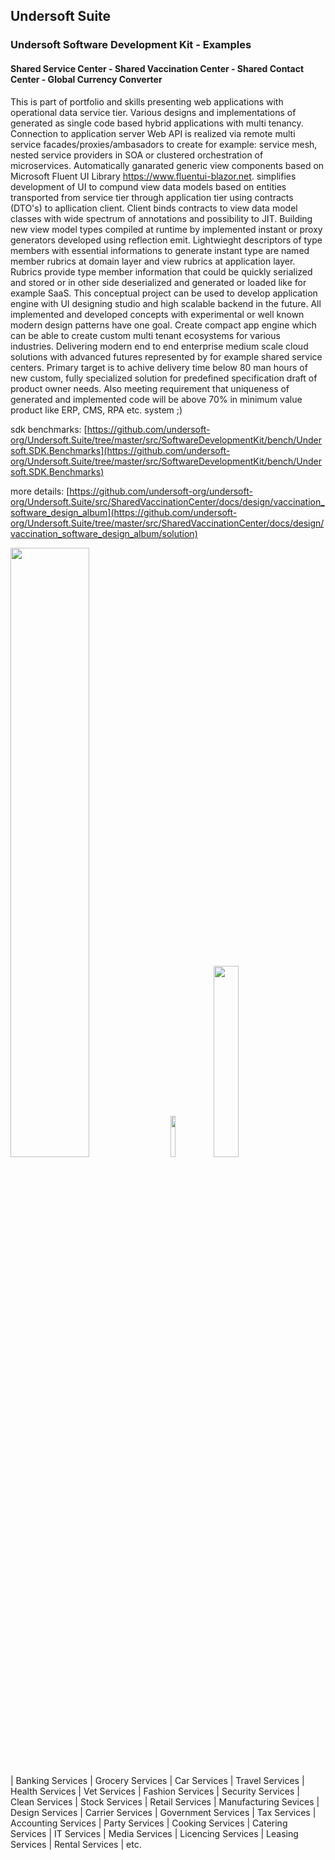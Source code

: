 ## Undersoft Suite 
### Undersoft Software Development Kit - Examples 
#### Shared Service Center - Shared Vaccination Center - Shared Contact Center - Global Currency Converter

This is part of portfolio and skills presenting web applications with operational data service tier. Various designs and implementations of generated as single code based hybrid applications with multi tenancy. Connection to application server Web API is realized via remote multi service facades/proxies/ambasadors to create for example: service mesh, nested service providers in SOA or clustered orchestration of microservices. Automatically ganarated generic view components based on Microsoft Fluent UI Library https://www.fluentui-blazor.net. simplifies development of UI to compund view data models based on entities transported from service tier through application tier using contracts (DTO's) to apllication client. Client binds contracts to view data model classes with wide spectrum of annotations and possibility to JIT. Building new view model types compiled at runtime by implemented instant or proxy generators developed using reflection emit. Lightwieght descriptors of type members with essential informations to generate instant type are named member rubrics at domain layer and view rubrics at application layer. Rubrics provide type member information that could be quickly serialized and stored or in other side deserialized and generated or loaded like for example SaaS. This conceptual project can be used to develop application engine with UI designing studio and high scalable backend in the future. All implemented and developed concepts with experimental or well known modern design patterns have one goal. Create compact app engine which can be able to create custom multi tenant ecosystems for various industries. Delivering modern end to end enterprise medium scale cloud solutions with advanced futures represented by for example shared service centers. Primary target is to achive delivery time below 80 man hours of new custom, fully specialized solution for predefined specification draft of product owner needs. Also meeting requirement that uniqueness of generated and implemented code will be above 70% in minimum value product like ERP, CMS, RPA etc. system ;)

sdk benchmarks: [https://github.com/undersoft-org/Undersoft.Suite/tree/master/src/SoftwareDevelopmentKit/bench/Undersoft.SDK.Benchmarks](https://github.com/undersoft-org/Undersoft.Suite/tree/master/src/SoftwareDevelopmentKit/bench/Undersoft.SDK.Benchmarks)

more details: [https://github.com/undersoft-org/undersoft-org/Undersoft.Suite/src/SharedVaccinationCenter/docs/design/vaccination_software_design_album](https://github.com/undersoft-org/Undersoft.Suite/tree/master/src/SharedVaccinationCenter/docs/design/vaccination_software_design_album/solution)

<img src="https://github.com/user-attachments/assets/d055665b-de9f-4683-959c-c439a8da4291" width=50% height=50% />
<img src="https://github.com/user-attachments/assets/4d1a54ed-b8da-47ad-8452-3e0000dd2183" width=13% height=13% />
<img src="https://github.com/user-attachments/assets/b946504b-c4cf-403e-aa78-14f38377b316" width=28% height=28% />

| Banking Services | Grocery Services | Car Services | Travel Services | Health Services | Vet Services | Fashion Services | Security Services | Clean Services | Stock Services | Retail Services | Manufacturing Sevices | Design Services | Carrier Services | Government Services | Tax Services | Accounting Services | Party Services | Cooking Services | Catering Services | IT Services | Media Services | Licencing Services | Leasing Services | Rental Services | etc.

